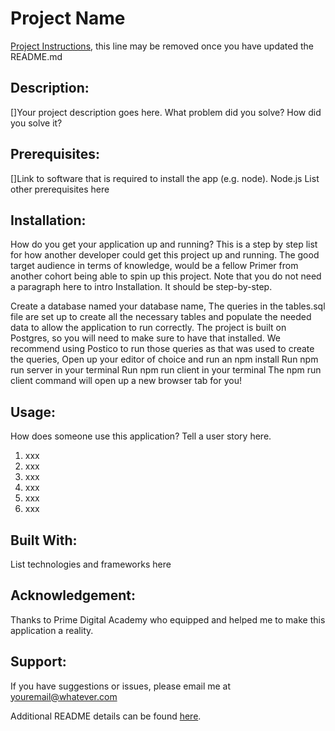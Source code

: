 # Project Name

[Project Instructions](./INSTRUCTIONS.md), this line may be removed once you have updated the README.md

## Description:
[]Your project description goes here. What problem did you solve? How did you solve it?

## Prerequisites:
[]Link to software that is required to install the app (e.g. node).
Node.js
List other prerequisites here


## Installation:
How do you get your application up and running? This is a step by step list for how another developer could get this project up and running. The good target audience in terms of knowledge, would be a fellow Primer from another cohort being able to spin up this project. Note that you do not need a paragraph here to intro Installation. It should be step-by-step.

Create a database named your database name,
The queries in the tables.sql file are set up to create all the necessary tables and populate the needed data to allow the application to run correctly. The project is built on Postgres, so you will need to make sure to have that installed. We recommend using Postico to run those queries as that was used to create the queries,
Open up your editor of choice and run an npm install
Run npm run server in your terminal
Run npm run client in your terminal
The npm run client command will open up a new browser tab for you!

## Usage:
How does someone use this application? Tell a user story here.

1. xxx
2. xxx
3. xxx
4. xxx
5. xxx
6. xxx

## Built With:
List technologies and frameworks here

## Acknowledgement:
Thanks to Prime Digital Academy who equipped and helped me to make this application a reality. 

## Support:
If you have suggestions or issues, please email me at youremail@whatever.com



Additional README details can be found [here](https://github.com/PrimeAcademy/readme-template/blob/master/README.md).
